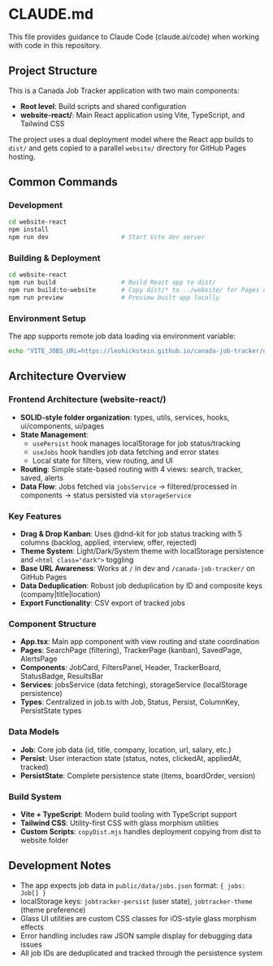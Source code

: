 # CLAUDE.md

This file provides guidance to Claude Code (claude.ai/code) when working with code in this repository.

## Project Structure

This is a Canada Job Tracker application with two main components:
- **Root level**: Build scripts and shared configuration
- **website-react/**: Main React application using Vite, TypeScript, and Tailwind CSS

The project uses a dual deployment model where the React app builds to `dist/` and gets copied to a parallel `website/` directory for GitHub Pages hosting.

## Common Commands

### Development
```bash
cd website-react
npm install
npm run dev                    # Start Vite dev server
```

### Building & Deployment
```bash
cd website-react
npm run build                  # Build React app to dist/
npm run build:to-website       # Copy dist/* to ../website/ for Pages deployment
npm run preview                # Preview built app locally
```

### Environment Setup
The app supports remote job data loading via environment variable:
```bash
echo "VITE_JOBS_URL=https://leohickstein.github.io/canada-job-tracker/data/jobs.json" > .env.local
```

## Architecture Overview

### Frontend Architecture (website-react/)
- **SOLID-style folder organization**: types, utils, services, hooks, ui/components, ui/pages
- **State Management**: 
  - `usePersist` hook manages localStorage for job status/tracking
  - `useJobs` hook handles job data fetching and error states
  - Local state for filters, view routing, and UI
- **Routing**: Simple state-based routing with 4 views: search, tracker, saved, alerts
- **Data Flow**: Jobs fetched via `jobsService` → filtered/processed in components → status persisted via `storageService`

### Key Features
- **Drag & Drop Kanban**: Uses @dnd-kit for job status tracking with 5 columns (backlog, applied, interview, offer, rejected)
- **Theme System**: Light/Dark/System theme with localStorage persistence and `<html class="dark">` toggling
- **Base URL Awareness**: Works at `/` in dev and `/canada-job-tracker/` on GitHub Pages
- **Data Deduplication**: Robust job deduplication by ID and composite keys (company|title|location)
- **Export Functionality**: CSV export of tracked jobs

### Component Structure
- **App.tsx**: Main app component with view routing and state coordination
- **Pages**: SearchPage (filtering), TrackerPage (kanban), SavedPage, AlertsPage
- **Components**: JobCard, FiltersPanel, Header, TrackerBoard, StatusBadge, ResultsBar
- **Services**: jobsService (data fetching), storageService (localStorage persistence)
- **Types**: Centralized in job.ts with Job, Status, Persist, ColumnKey, PersistState types

### Data Models
- **Job**: Core job data (id, title, company, location, url, salary, etc.)
- **Persist**: User interaction state (status, notes, clickedAt, appliedAt, tracked)
- **PersistState**: Complete persistence state (items, boardOrder, version)

### Build System
- **Vite + TypeScript**: Modern build tooling with TypeScript support
- **Tailwind CSS**: Utility-first CSS with glass morphism utilities
- **Custom Scripts**: `copyDist.mjs` handles deployment copying from dist to website folder

## Development Notes

- The app expects job data in `public/data/jobs.json` format: `{ jobs: Job[] }`
- localStorage keys: `jobtracker-persist` (user state), `jobtracker-theme` (theme preference)
- Glass UI utilities are custom CSS classes for iOS-style glass morphism effects
- Error handling includes raw JSON sample display for debugging data issues
- All job IDs are deduplicated and tracked through the persistence system
